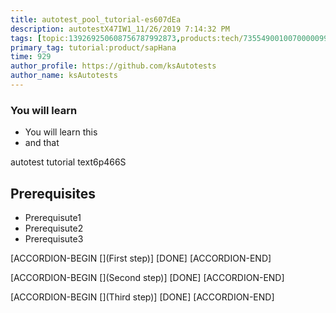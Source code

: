 ```yaml
---
title: autotest_pool_tutorial-es607dEa
description: autotestX47IW1_11/26/2019 7:14:32 PM
tags: [topic:139269250608756787992873,products:tech/73554900100700000996,tutorial:experience/advanced]
primary_tag: tutorial:product/sapHana
time: 929
author_profile: https://github.com/ksAutotests
author_name: ksAutotests
---
```

### You will learn
- You will learn this
- and that

autotest tutorial text6p466S

## Prerequisites
- Prerequisute1
- Prerequisute2
- Prerequisute3

[ACCORDION-BEGIN [](First step)]
[DONE]
[ACCORDION-END]

[ACCORDION-BEGIN [](Second step)]
[DONE]
[ACCORDION-END]

[ACCORDION-BEGIN [](Third step)]
[DONE]
[ACCORDION-END]

